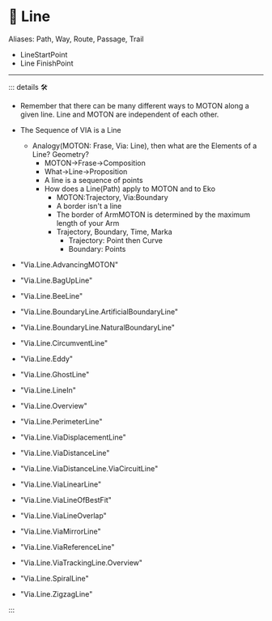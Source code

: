 # 🔻 <via>Line</via>

>

Aliases: Path, Way, Route, Passage, Trail

- LineStartPoint
- Line FinishPoint

---

<!-- =================================================== -->
<!-- =================================================== -->
<!-- =================================================== -->
<!-- =================================================== -->
<!-- =================================================== -->
::: details 🛠

- Remember that there can be many different ways to MOTON along a given line. Line and MOTON are independent of each other.

- The Sequence of VIA is a Line
    - Analogy(MOTON: Frase, Via: Line), then what are the Elements of a Line? Geometry?
        - MOTON->Frase->Composition
        - What->Line->Proposition
        - A line is a sequence of points
        - How does a Line(Path) apply to MOTON and to Eko
            - MOTON:Trajectory, Via:Boundary
            - A border isn't a line
            - The border of ArmMOTON is determined by the maximum length of your Arm
            - Trajectory, Boundary, Time, Marka
                - Trajectory: Point then Curve
                - Boundary: Points

- "Via.Line.AdvancingMOTON"
- "Via.Line.BagUpLine"
- "Via.Line.BeeLine"
- "Via.Line.BoundaryLine.ArtificialBoundaryLine"
- "Via.Line.BoundaryLine.NaturalBoundaryLine"
- "Via.Line.CircumventLine"
- "Via.Line.Eddy"
- "Via.Line.GhostLine"
- "Via.Line.LineIn"
- "Via.Line.Overview"
- "Via.Line.PerimeterLine"
- "Via.Line.ViaDisplacementLine"
- "Via.Line.ViaDistanceLine"
- "Via.Line.ViaDistanceLine.ViaCircuitLine"
- "Via.Line.ViaLinearLine"
- "Via.Line.ViaLineOfBestFit"
- "Via.Line.ViaLineOverlap"
- "Via.Line.ViaMirrorLine"
- "Via.Line.ViaReferenceLine"
- "Via.Line.ViaTrackingLine.Overview"
- "Via.Line.SpiralLine"
- "Via.Line.ZigzagLine"

:::
